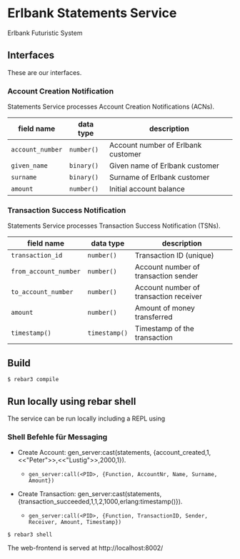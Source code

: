 # Erlbank Statements Service

Erlbank Futuristic System 

## Interfaces

These are our interfaces.

### Account Creation Notification

Statements Service processes Account Creation Notifications (ACNs).

| field name        | data type   | description                        |
|-------------------|-------------|------------------------------------|
| `account_number`  | `number()`  | Account number of Erlbank customer |
| `given_name`      | `binary()`  | Given name of Erlbank customer     |
| `surname`         | `binary()`  | Surname of Erlbank customer        |
| `amount`          | `number()`  | Initial account balance            |

### Transaction Success Notification

Statements Service processes Transaction Success Notification (TSNs).

| field name             | data type     | description                            |
|------------------------|---------------|----------------------------------------|
| `transaction_id`       | `number()`    | Transaction ID (unique)                |
| `from_account_number`  | `number()`    | Account number of transaction sender   |
| `to_account_number`    | `number()`    | Account number of transaction receiver |
| `amount`               | `number()`    | Amount of money transferred            |
| `timestamp()`          | `timestamp()` | Timestamp of the transaction           |

## Build

```
$ rebar3 compile
```


## Run locally using rebar shell

The service can be run locally including a REPL using

### Shell Befehle für Messaging
- Create Account: gen_server:cast(statements, {account_created,1,<<"Peter">>,<<"Lustig">>,2000,1}). 
  -     gen_server:call(<PID>, {Function, AccountNr, Name, Surname, Amount})
- Create Transaction: gen_server:cast(statements, {transaction_succeeded,1,1,2,1000,erlang:timestamp()}). 
  -     gen_server:call(<PID>, {Function, TransactionID, Sender, Receiver, Amount, Timestamp})

```
$ rebar3 shell
```

The web-frontend is served at http://localhost:8002/
